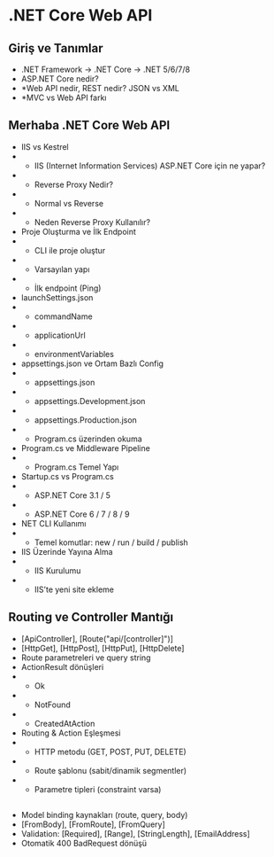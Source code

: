 # .NET Core Web API
## Giriş ve Tanımlar
* .NET Framework → .NET Core → .NET 5/6/7/8
* ASP.NET Core nedir?
* *Web API nedir, REST nedir? JSON vs XML
* *MVC vs Web API farkı
## Merhaba .NET Core Web API
* IIS vs Kestrel
* * IIS (Internet Information Services) ASP.NET Core için ne yapar?
* * Reverse Proxy Nedir?
* * Normal vs Reverse
* * Neden Reverse Proxy Kullanılır?
* Proje Oluşturma ve İlk Endpoint
* * CLI ile proje oluştur
* * Varsayılan yapı
* * İlk endpoint (Ping)
* launchSettings.json
* * commandName
* * applicationUrl
* * environmentVariables
* appsettings.json ve Ortam Bazlı Config
* * appsettings.json
* * appsettings.Development.json
* * appsettings.Production.json
* * Program.cs üzerinden okuma
* Program.cs ve Middleware Pipeline
* * Program.cs Temel Yapı
* Startup.cs vs Program.cs
* * ASP.NET Core 3.1 / 5
* * ASP.NET Core 6 / 7 / 8 / 9
* NET CLI Kullanımı
* * Temel komutlar: new / run / build / publish
* IIS Üzerinde Yayına Alma
* * IIS Kurulumu
* * IIS’te yeni site ekleme 
## Routing ve Controller Mantığı
* [ApiController], [Route("api/[controller]")]
* [HttpGet], [HttpPost], [HttpPut], [HttpDelete]
* Route parametreleri ve query string
* ActionResult dönüşleri
* * Ok
* * NotFound
* * CreatedAtAction
* Routing & Action Eşleşmesi
* * HTTP metodu (GET, POST, PUT, DELETE)
* * Route şablonu (sabit/dinamik segmentler)
* * Parametre tipleri (constraint varsa)
## 
* Model binding kaynakları (route, query, body)
* [FromBody], [FromRoute], [FromQuery]
* Validation: [Required], [Range], [StringLength], [EmailAddress]
* Otomatik 400 BadRequest dönüşü


